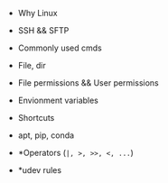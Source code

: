 * Why Linux

* SSH && SFTP

* Commonly used cmds

* File, dir

* File permissions && User permissions

* Envionment variables

* Shortcuts

* apt, pip, conda

* \*Operators (`|, >, >>, <, ...`)

* \*udev rules
